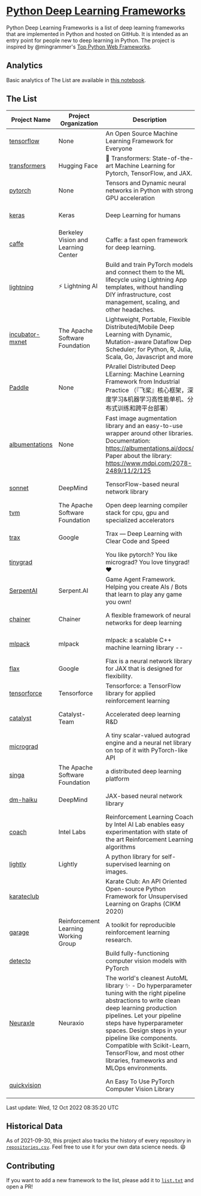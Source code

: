 # [Python Deep Learning Frameworks](https://www.github.com/shimst3r/python-deep-learning-frameworks)

Python Deep Learning Frameworks is a list of deep learning frameworks that are implemented in Python and hosted on GitHub. It is intended as an entry point for people new to deep learning in Python. The project is inspired by @mingrammer's [Top Python Web Frameworks](https://github.com/mingrammer/python-web-framework-stars).

## Analytics

Basic analytics of The List are available in [this notebook](./notebooks/development_over_time.ipynb).

## The List

| Project Name | Project Organization | Description | Stars | Forks | Open Issues | Last Commit |
| ------------ | -------------------- | ----------- | ----: | ----: | ----------: | ----------- |
| [tensorflow](https://tensorflow.org) | None | An Open Source Machine Learning Framework for Everyone | 168354 | 87267 | 2362 | 0 day(s) ago |
| [transformers](https://huggingface.co/transformers) | Hugging Face | 🤗 Transformers: State-of-the-art Machine Learning for Pytorch, TensorFlow, and JAX. | 71994 | 16446 | 558 | 0 day(s) ago |
| [pytorch](https://pytorch.org) | None | Tensors and Dynamic neural networks in Python with strong GPU acceleration | 59515 | 16576 | 10404 | 0 day(s) ago |
| [keras](http://keras.io/) | Keras | Deep Learning for humans | 56366 | 19185 | 333 | 0 day(s) ago |
| [caffe](http://caffe.berkeleyvision.org/) | Berkeley Vision and Learning Center | Caffe: a fast open framework for deep learning. | 32907 | 18993 | 1182 | 0 day(s) ago |
| [lightning](https://lightning.ai) | ⚡️ Lightning AI  | Build and train PyTorch models and connect them to the ML lifecycle using Lightning App templates, without handling DIY infrastructure, cost management, scaling, and other headaches. | 20269 | 2617 | 633 | 0 day(s) ago |
| [incubator-mxnet](https://mxnet.apache.org) | The Apache Software Foundation | Lightweight, Portable, Flexible Distributed/Mobile Deep Learning with Dynamic, Mutation-aware Dataflow Dep Scheduler; for Python, R, Julia, Scala, Go, Javascript and more | 20103 | 6876 | 1988 | 0 day(s) ago |
| [Paddle](http://www.paddlepaddle.org/) | None | PArallel Distributed Deep LEarning: Machine Learning Framework from Industrial Practice （『飞桨』核心框架，深度学习&机器学习高性能单机、分布式训练和跨平台部署） | 18992 | 4725 | 2929 | 0 day(s) ago |
| [albumentations](https://albumentations.ai) | None | Fast image augmentation library and an easy-to-use wrapper around other libraries. Documentation:  https://albumentations.ai/docs/ Paper about the library: https://www.mdpi.com/2078-2489/11/2/125 | 10968 | 1414 | 300 | 0 day(s) ago |
| [sonnet](https://sonnet.dev/) | DeepMind | TensorFlow-based neural network library | 9399 | 1339 | 32 | 1 day(s) ago |
| [tvm](https://tvm.apache.org/) | The Apache Software Foundation | Open deep learning compiler stack for cpu, gpu and specialized accelerators | 8646 | 2735 | 641 | 0 day(s) ago |
| [trax](https://github.com/google/trax) | Google | Trax — Deep Learning with Clear Code and Speed | 7128 | 744 | 99 | 0 day(s) ago |
| [tinygrad](https://github.com/geohot/tinygrad) |  | You like pytorch? You like micrograd? You love tinygrad! ❤️  | 6917 | 706 | 15 | 0 day(s) ago |
| [SerpentAI](http://serpent.ai) | Serpent.AI | Game Agent Framework. Helping you create AIs / Bots that learn to play any game you own! | 6348 | 751 | 2 | 1 day(s) ago |
| [chainer](https://chainer.org) | Chainer | A flexible framework of neural networks for deep learning | 5733 | 1391 | 13 | 0 day(s) ago |
| [mlpack](https://www.mlpack.org/) | mlpack | mlpack: a scalable C++ machine learning library --  | 4098 | 1442 | 42 | 0 day(s) ago |
| [flax](https://flax.readthedocs.io) | Google | Flax is a neural network library for JAX that is designed for flexibility. | 3611 | 416 | 106 | 0 day(s) ago |
| [tensorforce](https://github.com/tensorforce/tensorforce) | Tensorforce | Tensorforce: a TensorFlow library for applied reinforcement learning | 3173 | 535 | 30 | 2 day(s) ago |
| [catalyst](https://catalyst-team.com) | Catalyst-Team | Accelerated deep learning R&D | 3004 | 370 | 10 | 1 day(s) ago |
| [micrograd](https://github.com/karpathy/micrograd) |  | A tiny scalar-valued autograd engine and a neural net library on top of it with PyTorch-like API | 2835 | 266 | 11 | 0 day(s) ago |
| [singa](https://github.com/apache/singa) | The Apache Software Foundation | a distributed deep learning platform | 2658 | 830 | 38 | 4 day(s) ago |
| [dm-haiku](https://dm-haiku.readthedocs.io) | DeepMind | JAX-based neural network library | 2193 | 177 | 80 | 1 day(s) ago |
| [coach](https://intellabs.github.io/coach/) | Intel Labs | Reinforcement Learning Coach by Intel AI Lab enables easy experimentation with state of the art Reinforcement Learning algorithms | 2191 | 441 | 90 | 1 day(s) ago |
| [lightly](https://github.com/lightly-ai/lightly) | Lightly | A python library for self-supervised learning on images. | 1844 | 148 | 76 | 0 day(s) ago |
| [karateclub](https://karateclub.readthedocs.io) |  | Karate Club: An API Oriented Open-source Python Framework for Unsupervised Learning on Graphs (CIKM 2020) | 1742 | 221 | 0 | 0 day(s) ago |
| [garage](https://github.com/rlworkgroup/garage) | Reinforcement Learning Working Group | A toolkit for reproducible reinforcement learning research. | 1521 | 270 | 227 | 1 day(s) ago |
| [detecto](https://detecto.readthedocs.io/) |  | Build fully-functioning computer vision models with PyTorch | 563 | 99 | 38 | 3 day(s) ago |
| [Neuraxle](https://www.neuraxle.org/) | Neuraxio | The world's cleanest AutoML library ✨ - Do hyperparameter tuning with the right pipeline abstractions to write clean deep learning production pipelines. Let your pipeline steps have hyperparameter spaces. Design steps in your pipeline like components. Compatible with Scikit-Learn, TensorFlow, and most other libraries, frameworks and MLOps environments. | 542 | 53 | 57 | 3 day(s) ago |
| [quickvision](https://github.com/oke-aditya/quickvision) |  | An Easy To Use PyTorch Computer Vision Library | 49 | 5 | 19 | 149 day(s) ago |

Last update: Wed, 12 Oct 2022 08:35:20 UTC

## Historical Data

As of 2021-09-30, this project also tracks the history of every repository in [`repositories.csv`](./repositories.csv). Feel free to use it for your own data science needs. :smile:

## Contributing

If you want to add a new framework to the list, please add it to [`list.txt`](./python-deep-learning-frameworks/list.txt) and open a PR!